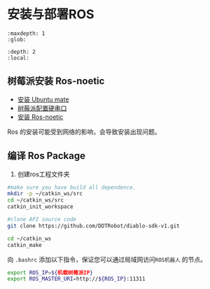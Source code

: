 # 安装与部署ROS

```{toctree}
:maxdepth: 1
:glob:
```


```{contents} 目录
:depth: 2
:local:
```



## 树莓派安装 Ros-noetic

- [安装 Ubuntu mate](https://ubuntu-mate.org/download/arm64/jammy/)
- [树莓派配置硬串口](./installing-sdk-on-pi)
- [安装 Ros-noetic](http://wiki.ros.org/noetic/Installation/Ubuntu)

Ros 的安装可能受到网络的影响，会导致安装出现问题。


## 编译 Ros Package

1. 创建ros工程文件夹

```bash
#make sure you have build all dependence.
mkdir -p ~/catkin_ws/src
cd ~/catkin_ws/src
catkin_init_workspace

#clone API source code
git clone https://github.com/DDTRobot/diablo-sdk-v1.git

cd ~/catkin_ws
catkin_make
```

向 `.bashrc` 添加以下指令，保证您可以通过局域网访问`ROS机器人` 的节点。

```bash
export ROS_IP=${机载树莓派IP}
export ROS_MASTER_URI=http://${ROS_IP}:11311
```


